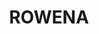 ---
lastmod: '2025-04-06T06:05:20+00:00'
latitude: -29.757915
layout: suburb
longitude: 148.837106
postcode: '2387'
state: NSW
title: ROWENA
url: /nsw/rowena/
---
